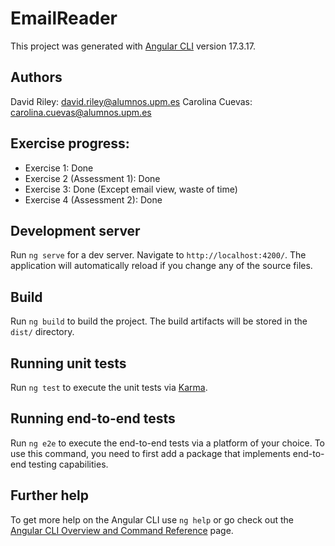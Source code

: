 # EmailReader

This project was generated with [Angular CLI](https://github.com/angular/angular-cli) version 17.3.17.

## Authors

David Riley: david.riley@alumnos.upm.es
Carolina Cuevas: carolina.cuevas@alumnos.upm.es

## Exercise progress:

- Exercise 1: Done
- Exercise 2 (Assessment 1): Done
- Exercise 3: Done (Except email view, waste of time)
- Exercise 4 (Assessment 2): Done

## Development server

Run `ng serve` for a dev server. Navigate to `http://localhost:4200/`. The application will automatically reload if you change any of the source files.


## Build

Run `ng build` to build the project. The build artifacts will be stored in the `dist/` directory.

## Running unit tests

Run `ng test` to execute the unit tests via [Karma](https://karma-runner.github.io).

## Running end-to-end tests

Run `ng e2e` to execute the end-to-end tests via a platform of your choice. To use this command, you need to first add a package that implements end-to-end testing capabilities.

## Further help

To get more help on the Angular CLI use `ng help` or go check out the [Angular CLI Overview and Command Reference](https://angular.io/cli) page.
